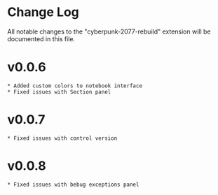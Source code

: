 # Change Log

All notable changes to the "cyberpunk-2077-rebuild" extension will be documented in this file.


# v0.0.6
    * Added custom colors to notebook interface 
    * Fixed issues with Section panel 

# v0.0.7
    * Fixed issues with control version

# v0.0.8
    * Fixed issues with bebug exceptions panel